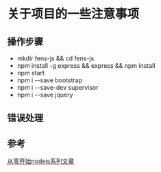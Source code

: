 关于项目的一些注意事项
=====

操作步骤
-----
* mkdir fens-js && cd fens-js
* npm install -g express && express && npm install
* npm start
* npm i --save bootstrap
* npm i --save-dev supervisor
* npm i --save jquery

错误处理
-----

参考
-----
[从零开始nodejs系列文章](http://blog.fens.me/series-nodejs/)